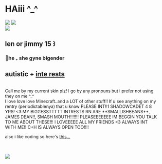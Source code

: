 # HAiii ^_^ 
<img src="https://files.catbox.moe/52b3fw.png">
<img src="https://codehs.com/uploads/7aaee945b3cc4fac1aae0fcad70b1fed">
<br>
<img src="https://i.postimg.cc/jq4hBZD6/Untitled1445-20230807101953.png">
<br>
<h2>len or jimmy 15 ꒱<br></h4>
<h3>🍍he ₊ she gyne bigender<br></h3>
<h2>autistic + <a href="https://rentry.co/periodictablenya">inte rests</a></h2>
<br>Call me by my current skin plz!
I go by any pronouns but i prefer not using they on me ^_^
<br>
I love love love Minecraft..and a LOT of other stuff!!
If u see anything on my rentry (periodictablenya) that u know PLEASE INT!!1
SHADOWCADET 4 8 YRS! <3 MY BIGGESSTTTTT INTRESTS RN ARE **SMALLISHBEANS**,
JAMES DEAN!!, SMASH MOUTH!!!!!!! PLEASEEEEEEE IM BEGGIN YOU TALK TO ME ABOUT THESE!!!
I LOVEEEEE ALL MY FRIENDS <3 ALWAYS INT WITH ME!!
C+H IS ALWAYS OPEN TOO!!!!
<br>
<p>also i like coding so here's <a href="https://chezzing.neocities.org">this...</a></p>
<br>
<br>
<img src="https://codehs.com/uploads/433549f997906dcefd9f70820b77b08c">
